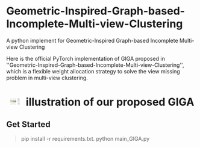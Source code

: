 # Geometric-Inspired-Graph-based-Incomplete-Multi-view-Clustering
A python implement for Geometric-Inspired Graph-based Incomplete Multi-view Clustering

Here is the official PyTorch implementation of GIGA proposed in ''Geometric-Inspired-Graph-based-Incomplete-Multi-view-Clustering'', which is a flexible weight allocation strategy to solve the view missing problem in multi-view clustering.

# <div align=center><img src="pics/intro.pdf" width="40"> illustration of our proposed GIGA </div>


## Get Started

> pip install -r requirements.txt.
> python main_GIGA.py